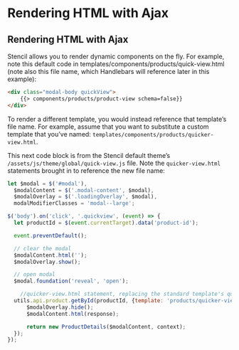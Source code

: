# Rendering HTML with Ajax

 

## Rendering HTML with Ajax

Stencil allows you to render dynamic components on the fly. For example, note this default code in <span class="fp">templates/components/products/quick-view.html</span> (note also this file name, which Handlebars will reference later in this example):


<!--
title: "templates/components/products/quick-view.html"
subtitle: ""
lineNumbers: true
-->

```html
<div class="modal-body quickView">
    {{> components/products/product-view schema=false}}
</div>
```

To render a different template, you would instead reference that template’s file name. For example, assume that you want to substitute a custom template that you’ve named: `templates/components/products/quicker-view.html`.

This next code block is from the Stencil default theme’s `/assets/js/theme/global/quick-view.js` file. Note the `quicker-view.html` statements brought in to reference the new file name:

<!--
title: "/assets/js/theme/global/quick-view.js"
subtitle: ""
lineNumbers: true
-->

```javascript
let $modal = $('#modal'),
  $modalContent = $('.modal-content', $modal),
  $modalOverlay = $('.loadingOverlay', $modal),
  modalModifierClasses = 'modal--large';

$('body').on('click', '.quickview', (event) => {
  let productId = $(event.currentTarget).data('product-id');

  event.preventDefault();

  // clear the modal
  $modalContent.html('');
  $modalOverlay.show();

  // open modal
  $modal.foundation('reveal', 'open');

	//quicker-view.html statement, replacing the standard template's quick-view.html template
  utils.api.product.getById(productId, {template: 'products/quicker-view'}, function done(err, response) {
      $modalOverlay.hide();
      $modalContent.html(response);

      return new ProductDetails($modalContent, context);
  });
});
```
